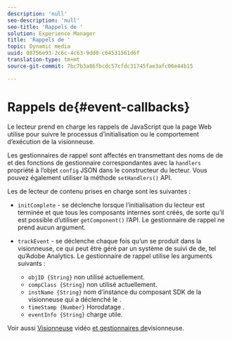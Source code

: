 ```yaml
---
description: 'null'
seo-description: 'null'
seo-title: 'Rappels de '
solution: Experience Manager
title: 'Rappels de '
topic: Dynamic media
uuid: 08756e93-2c6c-4c63-9dd0-c64531561d6f
translation-type: tm+mt
source-git-commit: 7bc7b3a86fbcdc57cfdc31745fae3afc06e44b15

---
```



# Rappels de{#event-callbacks}

Le lecteur prend en charge les rappels de JavaScript que la page Web utilise pour suivre le processus d’initialisation ou le comportement d’exécution de la visionneuse.

Les gestionnaires de rappel sont affectés en transmettant des noms de  de et des fonctions de gestionnaire correspondantes avec la `handlers` propriété à l’objet `config` JSON dans le constructeur du lecteur. Vous pouvez également utiliser la méthode `setHandlers()` API.

Les  de lecteur de contenu prises en charge sont les suivantes :

* `initComplete` - se déclenche lorsque l’initialisation du lecteur est terminée et que tous les composants internes sont créés, de sorte qu’il est possible d’utiliser `getComponent()` l’API. Le gestionnaire de rappel ne prend aucun argument.

* `trackEvent` - se déclenche chaque fois qu’un se produit dans la visionneuse, ce qui peut être géré par un système de suivi de  de, tel qu’Adobe Analytics. Le gestionnaire de rappel utilise les arguments suivants :

   * `objID {String}` non utilisé actuellement.
   * `compClass {String}` non utilisé actuellement.
   * `instName {String}` nom d’instance du composant SDK de la visionneuse qui a déclenché le .
   * `timeStamp {Number}` Horodatage .
   * `eventInfo {String}`  charge utile.

Voir aussi [Visionneuse](../../c-html5-s7-aem-asset-viewers/c-html5-video-reference/c-html5-video-viewer-20-javascriptapiref/r-html5-video-viewer-20-javascriptapiref-videoviewer.md#reference-bfad5aa071c74a66a23c39a9b48dedb0) vidéo [et gestionnaires de](../../c-html5-s7-aem-asset-viewers/c-html5-video-reference/c-html5-video-viewer-20-javascriptapiref/r-html5-video-viewer-20-javascriptapiref-sethandlers.md#reference-22b373b37e8943a7be5c4d4cc21ed926)visionneuse.
